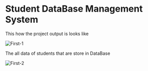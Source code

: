 # Student DataBase Management System

This how the project output is looks like

![First-1](https://user-images.githubusercontent.com/101285245/204528452-a13c2fa7-db7c-419f-acb7-5ce4f0cd3b30.jpg)

The all data of students that are store in DataBase

![First-2](https://user-images.githubusercontent.com/101285245/204528464-e0738317-6705-4276-babf-4ded93c3359e.jpg)
